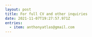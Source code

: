 ```yaml
---
layout: post
title: For full CV and other inquiries
date: 2021-11-07T19:27:57.971Z
entries:
  - item: anthonyatlas@gmail.com
---
```

